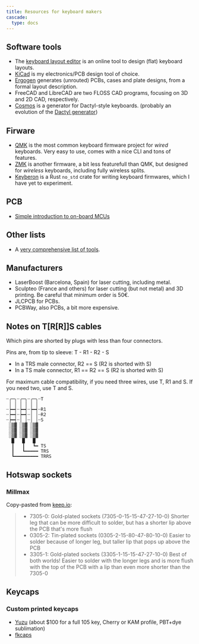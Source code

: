 ```yaml
---
title: Resources for keyboard makers
cascade:
  type: docs
---
```


## Software tools

 - The [keyboard layout
   editor](http://www.keyboard-layout-editor.com/) is an online tool
   to design (flat) keyboard layouts.
 - [KiCad](https://www.kicad.org/) is my electronics/PCB design tool
   of choice.
 - [Ergogen](https://github.com/ergogen/ergogen) generates (unrouted)
   PCBs, cases and plate designs, from a formal layout description.
 - FreeCAD and LibreCAD are two FLOSS CAD programs, focusing on 3D and
   2D CAD, respectively.
 - [Cosmos](https://ryanis.cool/cosmos-beta/) is a generator for
   Dactyl-style keyboards. (probably an evolution of the [Dactyl
   generator](https://ryanis.cool/dactyl/))

## Firware

 - [QMK](https://qmk.fm/) is the most common keyboard firmware project
   for *wired* keyboards.  Very easy to use, comes with a nice CLI and
   tons of features.
 - [ZMK](https://zmk.dev/) is another firmware, a bit less featurefull
   than QMK, but designed for *wireless* keyboards, including fully
   wireless splits.
 - [Keyberon](https://github.com/TeXitoi/keyberon) is a Rust `no_std`
   crate for writing keyboard firmwares, which I have yet to
   experiment.

## PCB

 - [Simple introduction to on-board MCUs](https://ohmbedded.com/keyboard-design-part-6-on-board-mcu-schematic-capture/)

## Other lists

 - A [very comprehensive list of
   tools](https://keyboard-design.com/tools.html).

## Manufacturers

 - LaserBoost (Barcelona, Spain) for laser cutting, including metal.
 - Sculpteo (France and others) for laser cutting (but not metal) and
   3D printing.  Be careful that minimum order is 50€.
 - JLCPCB for PCBs.
 - PCBWay, also PCBs, a bit more expensive.

## Notes on T[R[R]]S cables

Which pins are shorted by plugs with less than four connectors.

Pins are, from tip to sleeve: T - R1 - R2 - S

 - In a TRS male connector, R2 == S (R2 is shorted with S)
 - In a TS male connector, R1 == R2 == S (R2 is shorted with S)

For maximum cable compatibility, if you need three wires, use T, R1
and S.  If you need two, use T and S.

```
┈╭─╮┈╭─╮┈╭─╮┈T
 │ │ │ │ │ │
┈┝━┥┈┝━┥┈┝━┥┈R1
┈┝━┥┈┝━┥┈│ │┈R2
┈┝━┥┈│ │┈│ │┈S
 ░▒▓ ░▒▓ ░▒▓
 ░▒▓ ░▒▓ ░▒▓
 ░▒▓ ░▒▓ ░▒▓
  █   █   █
  ┃   ┃   ┗━ TS
  ┃   ┗━━━━━ TRS
  ┗━━━━━━━━━ TRRS
```

## Hotswap sockets

### Millmax

Copy-pasted from [keep.io](https://keeb.io/products/mill-max-hotswap-sockets):

> - 7305-0: Gold-plated sockets (7305-0-15-15-47-27-10-0)
>   Shorter leg that can be more difficult to solder, but has a shorter lip above the PCB that's more flush
> - 0305-2: Tin-plated sockets (0305-2-15-80-47-80-10-0)
>   Easier to solder because of longer leg, but taller lip that pops up above the PCB
> - 3305-1: Gold-plated sockets (3305-1-15-15-47-27-10-0)
>   Best of both worlds! Easier to solder with the longer legs and is more flush with the top of the PCB with a lip than even more shorter than the 7305-0

## Keycaps

### Custom printed keycaps

 - [Yuzu](https://yuzukeycaps.com/) (about $100 for a full 105 key, Cherry or KAM profile, PBT+dye sublimation)
 - [fkcaps](https://fkcaps.com/)
